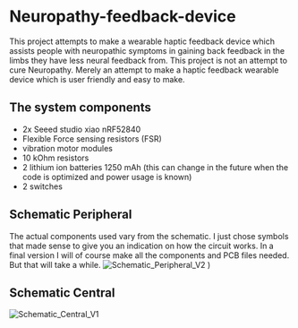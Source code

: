 # Neuropathy-feedback-device
This project attempts to make a wearable haptic feedback device which assists people with neuropathic symptoms in gaining back feedback in the limbs they have less neural feedback from. This project is not an attempt to cure Neuropathy. Merely an attempt to make a haptic feedback wearable device which is user friendly and easy to make. 
## The system components
- 2x Seeed studio xiao nRF52840
- Flexible Force sensing resistors (FSR)
- vibration motor modules
- 10 kOhm resistors 
- 2 lithium ion batteries 1250 mAh (this can change in the future when the code is optimized and power usage is known)
- 2 switches
## Schematic Peripheral
The actual components used vary from the schematic. I just chose symbols that made sense to give you an indication on how the circuit works. In a final version I will of course make all the components and PCB files needed. But that will take a while.
![Schematic_Peripheral_V2](https://github.com/max-1200/Neuropathy-feedback-device/assets/71038234/ca9b906b-8f94-4b45-8e8c-9fb182df508f)
)
## Schematic Central
![Schematic_Central_V1](https://github.com/max-1200/Neuropathy-feedback-device/assets/71038234/48620f34-6957-480d-835c-b1bfacd19995)

